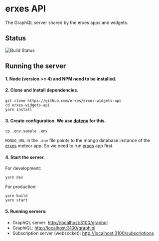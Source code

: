 # erxes API

The GraphQL server shared by the erxes apps and widgets.

## Status  <br>

![Build Status](https://travis-ci.org/erxes/erxes-widgets-api.svg?branch=master)

## Running the server

#### 1. Node (version >= 4) and NPM need to be installed.
#### 2. Clone and install dependencies.

```Shell
git clone https://github.com/erxes/erxes-widgets-api
cd erxes-widgets-api
yarn install
```

#### 3. Create configuration. We use [dotenv](https://github.com/motdotla/dotenv) for this.

```Shell
cp .env.sample .env
```

`MONGO_URL` in the `.env` file points to the mongo database instance of the [erxes](https://github.com/erxes/erxes) meteor app. So we need to run [erxes](https://github.com/erxes/erxes) app first.

#### 4. Start the server.

For development:

```Shell
yarn dev
```

For production:

```Shell
yarn build
yarn start
```

#### 5. Running servers:

- GraphQL server: [http://localhost:3100/graphql](http://localhost:3100/graphql)
- GraphiQL: [http://localhost:3100/graphiql](http://localhost:3100/graphiql)
- Subscription server (websocket): [http://localhost:3100/subscriptions](http://localhost:3100/subscriptions)
